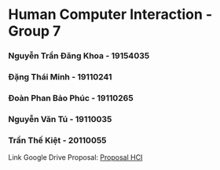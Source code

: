 # Human Computer Interaction - Group 7
<h3>Nguyễn Trần Đăng Khoa - 19154035</h3>
<h3>Đặng Thái Minh - 19110241</h3>
<h3>Đoàn Phan Bảo Phúc - 19110265</h3>
<h3>Nguyễn Văn Tú - 19110035</h3>
<h3>Trần Thế Kiệt - 20110055</h3>

Link Google Drive Proposal: <a href="https://drive.google.com/drive/u/1/folders/1d60sn6LIWR6-lHm1QWKQh8R6syLtW6bc">Proposal HCI</a>
